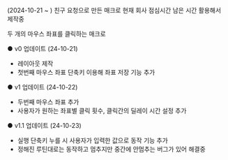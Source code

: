 (2024-10-21 ~ ) 
친구 요청으로 만든 매크로 
현재 회사 점심시간 남은 시간 활용해서 제작중

두 개의 마우스 좌표를 클릭하는 매크로 


● v0  업데이트 (24-10-21)
- 레이아웃 제작
- 첫번째 마우스 좌표 단축키 이용해 좌표 저장 기능 추가

● v1 업데이트 (24-10-22)
- 두번째 마우스 좌표 추가
- 사용자가 원하는 좌표별 클릭 횟수, 클릭간의 딜레이 시간 설정 추가

● v1.1 업데이트 (24-10-23)
- 실행 단축키 누를 시 사용자가 입력한 값으로 동작 기능 추가
- 정해진 루틴대로는 동작하고 멈추지만 중간에 안멈추는 버그가 있어 해결중
